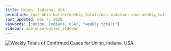 ```yaml
---
title: Union, Indiana, USA
permalink: /usa-ohio-butler/weekly_totals/usa-indiana-union-weekly_totals.html
last_updated: Dec 7, 2020
keywords: ["Union, Indiana, USA", "weekly totals"]
sidebar: usa-ohio-butler_sidebar
---
```


![Weekly Totals of Confirmed Cases for Union, Indiana, USA](/covid_tracker/images/graphs/usa-indiana-union-weekly_totals_graph.png)
